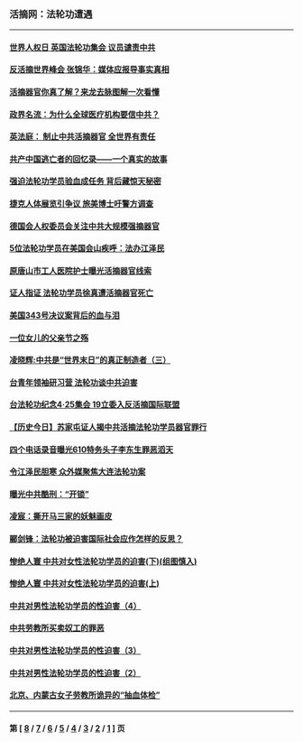 ### 活摘网：法轮功遭遇
---
#### [世界人权日 英国法轮功集会 议员谴责中共](../../pages/nf5881/n13431763.md?05090430) 
#### [反活摘世界峰会 张锦华：媒体应报导事实真相](../../pages/nf5881/n13278502.md?05090430) 
#### [活摘器官你真了解？来龙去脉图解一次看懂](../../pages/nf5881/n13013820.md?05090430) 
#### [政界名流：为什么全球医疗机构要信中共？](../../pages/nf5881/n11945479.md?05090430) 
#### [英法庭： 制止中共活摘器官 全世界有责任](../../pages/nf5881/n11330691.md?05090430) 
#### [共产中国逃亡者的回忆录——一个真实的故事](../../pages/nf5881/n10918649.md?05090430) 
#### [强迫法轮功学员验血成任务 背后藏惊天秘密](../../pages/nf5881/n4252384.md?05090430) 
#### [捷克人体展览引争议 旅美博士吁警方调查](../../pages/nf5881/n9429187.md?05090430) 
#### [德国会人权委员会关注中共大规模强摘器官](../../pages/nf5881/n8418950.md?05090430) 
#### [5位法轮功学员在美国会山疾呼：法办江泽民](../../pages/nf5881/n8101519.md?05090430) 
#### [原唐山市工人医院护士曝光活摘器官线索](../../pages/nf5881/n8076384.md?05090430) 
#### [证人指证 法轮功学员徐真遭活摘器官死亡](../../pages/nf5881/n8042467.md?05090430) 
#### [美国343号决议案背后的血与泪](../../pages/nf5881/n8020684.md?05090430) 
#### [一位女儿的父亲节之殇](../../pages/nf5881/n8014122.md?05090430) 
#### [凌晓辉:中共是“世界末日”的真正制造者（三）](../../pages/nf5881/n4210333.md?05090430) 
#### [台青年领袖研习营 法轮功谈中共迫害](../../pages/nf5881/n4141857.md?05090430) 
#### [台法轮功纪念4‧25集会 19立委入反活摘国际联盟](../../pages/nf5881/n4141821.md?05090430) 
#### [【历史今日】苏家屯证人揭中共活摘法轮功学员器官罪行](../../pages/nf5881/n4135912.md?05090430) 
#### [四个电话录音曝光610特务头子李东生罪恶滔天](../../pages/nf5881/n4040060.md?05090430) 
#### [令江泽民胆寒 众外媒聚焦大连法轮功案](../../pages/nf5881/n3932671.md?05090430) 
#### [曝光中共酷刑：“开锁”](../../pages/nf5881/n3889373.md?05090430) 
#### [凌宸：撕开马三家的妖魅画皮](../../pages/nf5881/n3849369.md?05090430) 
#### [郦剑锋：法轮功被迫害国际社会应作怎样的反思？](../../pages/nf5881/n3824560.md?05090430) 
#### [惨绝人寰 中共对女性法轮功学员的迫害(下)(组图慎入)](../../pages/nf5881/n3816285.md?05090430) 
#### [惨绝人寰 中共对女性法轮功学员的迫害(上)](../../pages/nf5881/n3815374.md?05090430) 
#### [中共对男性法轮功学员的性迫害（4）](../../pages/nf5881/n3769144.md?05090430) 
#### [中共劳教所买卖奴工的罪恶](../../pages/nf5881/n3769378.md?05090430) 
#### [中共对男性法轮功学员的性迫害（3）](../../pages/nf5881/n3768231.md?05090430) 
#### [中共对男性法轮功学员的性迫害（2）](../../pages/nf5881/n3767211.md?05090430) 
#### [北京、内蒙古女子劳教所诡异的“抽血体检”](../../pages/nf5881/n3753158.md?05090430) 

---
#### 第 [ [8](./8.md?05090430) / [7](./7.md?05090430) / [6](./6.md?05090430) / [5](./5.md?05090430) / [4](./4.md?05090430) / [3](./3.md?05090430) / [2](./2.md?05090430) / [1](./1.md?05090430) ] 页
